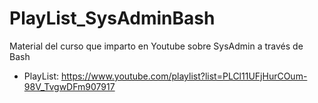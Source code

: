 # PlayList_SysAdminBash
Material del curso que imparto en Youtube sobre SysAdmin a través de Bash

* PlayList: https://www.youtube.com/playlist?list=PLCl11UFjHurCOum-98V_TvgwDFm907917
